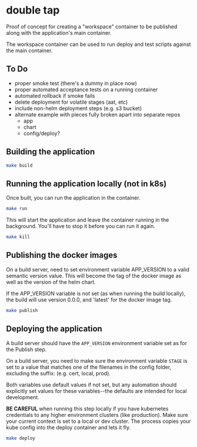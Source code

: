 # double tap

Proof of concept for creating a "workspace" container to be published along with the application's main container.

The workspace container can be used to run deploy and test scripts against the main container.

## To Do

* proper smoke test (there's a dummy in place now)
* proper automated acceptance tests on a running container
* automated rollback if smoke fails
* delete deployment for volatile stages (aat, etc)
* include non-helm deployment steps (e.g. s3 bucket)
* alternate example with pieces fully broken apart into separate repos
  * app
  * chart
  * config/deploy?

## Building the application

```sh
make build
```

## Running the application locally (not in k8s)

Once built, you can run the application in the container.

```sh
make run
```

This will start the application and leave the container running in the background. You'll have to stop it before you can run it again.

```sh
make kill
```

## Publishing the docker images

On a build server, need to set environment variable APP_VERSION to a valid semantic version value. This will become the tag of the docker image as well as the version of the helm chart.

If the APP_VERSION variable is not set (as when running the build locally), the build will use version 0.0.0, and 'latest' for the docker image tag.

```sh
make publish
```

## Deploying the application

A build server should have the `APP_VERSION` environment variable set as for the Publish step.

On a build server, you need to make sure the environment variable `STAGE` is set to a value that matches one of the filenames in the config folder, excluding the suffix: (e.g. cert, local, prod).

Both variables use default values if not set, but any automation should explicitly set values for these variables--the defaults are intended for local development.

__BE CAREFUL__ when running this step locally if you have kubernetes credentials to any higher environment clusters (like production). Make sure your current context is set to a local or dev cluster. The process copies your kube config into the deploy container and lets it fly.

```sh
make deploy
```

